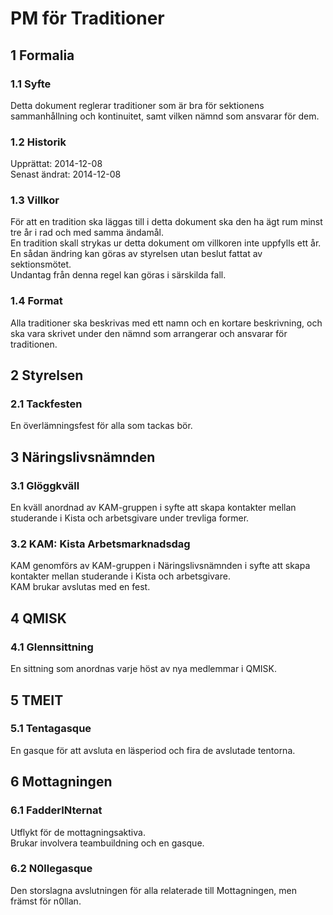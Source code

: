 # PM för Traditioner

## 1 Formalia
### 1.1 Syfte
Detta dokument reglerar traditioner som är bra för sektionens sammanhållning och kontinuitet, samt vilken nämnd som ansvarar för dem.

### 1.2 Historik
Upprättat: 2014-12-08  
Senast ändrat: 2014-12-08

### 1.3 Villkor
För att en tradition ska läggas till i detta dokument ska den ha ägt rum minst tre år i rad och med samma ändamål.  
En tradition skall strykas ur detta dokument om villkoren inte uppfylls ett år.  
En sådan ändring kan göras av styrelsen utan beslut fattat av sektionsmötet.  
Undantag från denna regel kan göras i särskilda fall.

### 1.4 Format
Alla traditioner ska beskrivas med ett namn och en kortare beskrivning, och ska vara skrivet under den nämnd som arrangerar och ansvarar för traditionen.

## 2 Styrelsen
### 2.1 Tackfesten
En överlämningsfest för alla som tackas bör.

## 3 Näringslivsnämnden
### 3.1 Glöggkväll
En kväll anordnad av KAM-gruppen i syfte att skapa kontakter mellan studerande i Kista och arbetsgivare under trevliga former.

### 3.2 KAM: Kista Arbetsmarknadsdag
KAM genomförs av KAM-gruppen i Näringslivsnämnden i syfte att skapa kontakter mellan studerande i Kista och arbetsgivare.  
KAM brukar avslutas med en fest.

## 4 QMISK
### 4.1 Glennsittning
En sittning som anordnas varje höst av nya medlemmar i QMISK.

## 5 TMEIT
### 5.1 Tentagasque
En gasque för att avsluta en läsperiod och fira de avslutade tentorna.

## 6 Mottagningen
### 6.1 FadderINternat
Utflykt för de mottagningsaktiva.  
Brukar involvera teambuildning och en gasque.

### 6.2 N0llegasque
Den storslagna avslutningen för alla relaterade till Mottagningen, men främst för n0llan.
